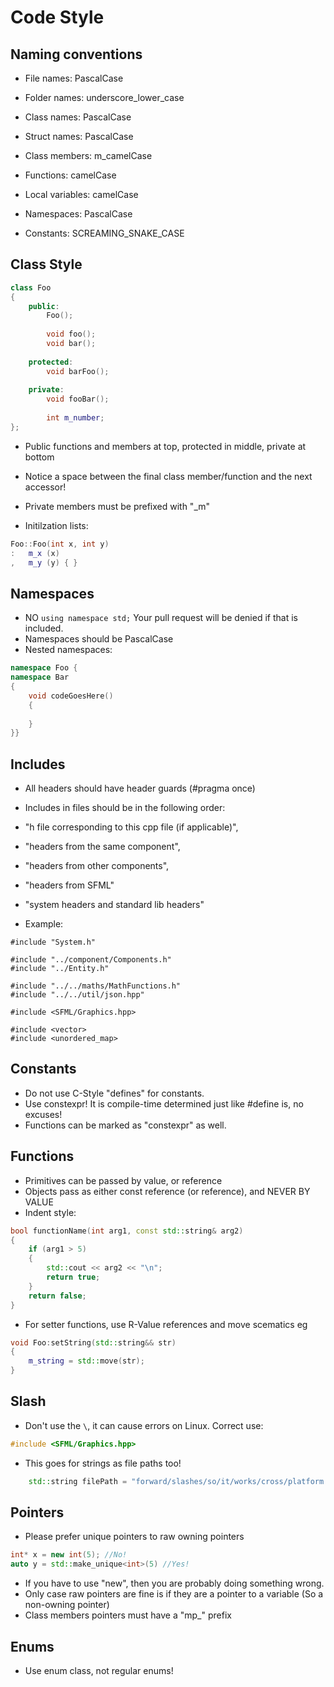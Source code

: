 ﻿# Code Style

## Naming conventions

* File names: PascalCase
* Folder names: underscore_lower_case

* Class names: PascalCase
* Struct names: PascalCase
* Class members: m_camelCase

* Functions: camelCase
* Local variables: camelCase

* Namespaces: PascalCase

* Constants: SCREAMING_SNAKE_CASE

## Class Style

```C++
class Foo
{
    public:
        Foo();
    
        void foo();
        void bar();
        
    protected:
        void barFoo();
        
    private:
        void fooBar();
        
        int m_number;
};
```

* Public functions and members at top, protected in middle, private at bottom
* Notice a space between the final class member/function and the next accessor!
* Private members must be prefixed with "_m"

* Initilzation lists:

```C++
Foo::Foo(int x, int y)
:   m_x (x)
,   m_y (y) { }
```

## Namespaces

* NO `using namespace std;` Your pull request will be denied if that is included.
* Namespaces should be PascalCase
* Nested namespaces: 

```C++
namespace Foo {
namespace Bar 
{
    void codeGoesHere()
    {
      
    }
}}
```

## Includes
* All headers should have header guards (#pragma once)

* Includes in files should be in the following order:
* "h file corresponding to this cpp file (if applicable)",
* "headers from the same component",
* "headers from other components",
* "headers from SFML"
* "system headers and standard lib headers"

* Example:
```
#include "System.h"

#include "../component/Components.h"
#include "../Entity.h"

#include "../../maths/MathFunctions.h"
#include "../../util/json.hpp"

#include <SFML/Graphics.hpp>

#include <vector>
#include <unordered_map>
```

## Constants
* Do not use C-Style "defines" for constants.
* Use constexpr! It is compile-time determined just like #define is, no excuses!
* Functions can be marked as "constexpr" as well.

## Functions

* Primitives can be passed by value, or reference
* Objects pass as either const reference (or reference), and NEVER BY VALUE
* Indent style:

```C++
bool functionName(int arg1, const std::string& arg2)
{
    if (arg1 > 5)
    {
        std::cout << arg2 << "\n";
        return true;
    }
    return false;
}
```

* For setter functions, use R-Value references and move scematics eg

```C++
void Foo:setString(std::string&& str)
{
    m_string = std::move(str);
}
```

## Slash

* Don't use the `\`, it can cause errors on Linux. Correct use:
```C++
#include <SFML/Graphics.hpp>
```

* This goes for strings as file paths too!

```C++
    std::string filePath = "forward/slashes/so/it/works/cross/platform.png"
```
    
## Pointers

* Please prefer unique pointers to raw owning pointers
```C++
int* x = new int(5); //No!
auto y = std::make_unique<int>(5) //Yes!
```

* If you have to use "new", then you are probably doing something wrong.
* Only case raw pointers are fine is if they are a pointer to a variable (So a non-owning pointer)
* Class members pointers must have a "mp_" prefix

## Enums

* Use enum class, not regular enums!
